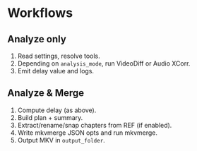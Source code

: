 # Workflows

## Analyze only
1. Read settings, resolve tools.
2. Depending on `analysis_mode`, run VideoDiff or Audio XCorr.
3. Emit delay value and logs.

## Analyze & Merge
1. Compute delay (as above).
2. Build plan + summary.
3. Extract/rename/snap chapters from REF (if enabled).
4. Write mkvmerge JSON opts and run mkvmerge.
5. Output MKV in `output_folder`.
